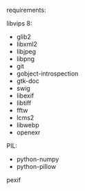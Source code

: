 requirements:

libvips 8:
 - glib2
 - libxml2
 - libjpeg
 - libpng
 - git
 - gobject-introspection
 - gtk-doc
 - swig
 - libexif
 - libtiff
 - fftw
 - lcms2
 - libwebp
 - openexr

PIL:
 - python-numpy
 - python-pillow


pexif
